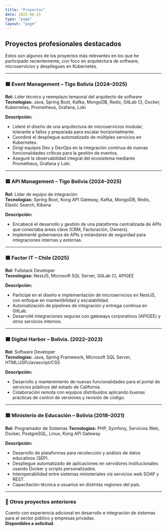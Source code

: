 ```yaml
---
title: "Proyectos"
date: 2025-06-25
type: "page"
layout: "page"
---
```


## Proyectos profesionales destacados

Estos son algunos de los proyectos más relevantes en los que he participado recientemente, con foco en arquitectura de software, microservicios y despliegues en Kubernetes.

---

### 🟦 Event Management – Tigo Bolivia (2024–2025)

**Rol:** Líder técnico y reemplazo temporal del arquitecto de software  
**Tecnologías:** Java, Spring Boot, Kafka, MongoDB, Redis, GitLab CI, Docker, Kubernetes, Prometheus, Grafana, Loki

**Descripción:**  
- Lideré el diseño de una arquitectura de microservicios modular, tolerante a fallos y preparada para escalar horizontalmente.
- Coordiné el despliegue automatizado de múltiples servicios en Kubernetes.
- Dirigí equipos Dev y DevOps en la integración continua de nuevas funcionalidades críticas para la gestión de eventos.
- Aseguré la observabilidad integral del ecosistema mediante Prometheus, Grafana y Loki.

---

### 🟨 API Management – Tigo Bolivia (2024–2025)

**Rol:** Líder de equipo de integración  
**Tecnologías:** Spring Boot, Kong API Gateway, Kafka, MongoDB, Redis, Elastic Search, Kibana

**Descripción:**  
- Encabecé el desarrollo y gestión de una plataforma centralizada de APIs que conectaba áreas clave (CRM, Facturación, Owners).
- Implementé gobernanza de APIs y estándares de seguridad para integraciones internas y externas.

---

### 🟩 Factor IT – Chile (2025)

**Rol:** Fullstack Developer  
**Tecnologías:** NestJS, Microsoft SQL Server, GitLab CI, APIGEE

**Descripción:**  
- Participé en el diseño e implementación de microservicios en NestJS, con enfoque en mantenibilidad y escalabilidad.
- Automatización de pipelines de integración y entrega continua en GitLab.
- Desarrollé integraciones seguras con gateways corporativos (APIGEE) y otros servicios internos.

---

### 🟫 Digital Harbor – Bolivia. (2022–2023)

**Rol:** Software Developer  
**Tecnologías:** Java, Spring Framework, Microsoft SQL Server, HTML/JSP/Javascript/CSS

**Descripción:**  
- Desarrollo y mantenimiento de nuevas funcionalidades para el portal de servicios públicos del estado de California.
- Colaboración remota con equipos distribuidos aplicando buenas prácticas de control de versiones y revisión de código.

---

### 🟥 Ministerio de Educación – Bolivia (2018–2021)

**Rol:** Programador de Sistemas
**Tecnologías:** PHP, Symfony, Servicios Web, Docker, PostgreSQL, Linux, Kong API Gateway

**Descripción:**  
- Desarrollo de plataformas para recolección y análisis de datos educativos (SEP).
- Despliegue automatizado de aplicaciones en servidores institucionales usando Docker y scripts personalizados.
- Interoperabilidad entre sistemas ministeriales vía servicios web SOAP y REST.
- Capacitación técnica a usuarios en distintas regiones del país.

---

### 📁 Otros proyectos anteriores

Cuento con experiencia adicional en desarrollo e integración de sistemas para el sector público y empresas privadas.  
**Disponibles a solicitud.**
